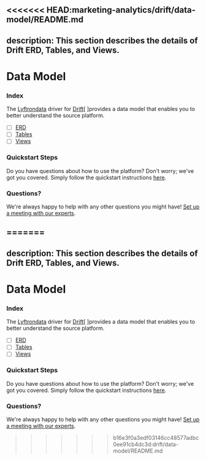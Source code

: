 <<<<<<< HEAD:marketing-analytics/drift/data-model/README.md
---
description: This section describes the details of Drift ERD, Tables, and Views.
---

# Data Model

### Index

The  [Lyftrondata](https://www.lyftrondata.com/) driver for [Drift](https://www.lyftrondata.com/integration/marketing-analytics/drift/)[ ]provides a data model that enables you to better understand the source platform.

* [ ] [ERD](../../../marketing-analytics/drift/data-model/erd.md)
* [ ] [Tables](../../../marketing-analytics/drift/data-model/tables.md)
* [ ] [Views](../../../marketing-analytics/drift/data-model/views.md)

### Quickstart Steps

Do you have questions about how to use the platform? Don't worry; we've got you covered. Simply follow the quickstart instructions [here](../../../marketing-analytics/drift/quickstart-steps.md).

### Questions? <a href="#questions" id="questions"></a>

We're always happy to help with any other questions you might have! [Set up a meeting with our experts](https://www.lyftrondata.com/book-a-meeting/).

=======
---
description: This section describes the details of Drift ERD, Tables, and Views.
---

# Data Model

### Index

The  [Lyftrondata](https://www.lyftrondata.com/) driver for [Drift](https://www.lyftrondata.com/integration/marketing-analytics/drift/)[ ]provides a data model that enables you to better understand the source platform.

* [ ] [ERD](../../../marketing-analytics/drift/data-model/erd.md)
* [ ] [Tables](../../../marketing-analytics/drift/data-model/tables.md)
* [ ] [Views](../../../marketing-analytics/drift/data-model/views.md)

### Quickstart Steps

Do you have questions about how to use the platform? Don't worry; we've got you covered. Simply follow the quickstart instructions [here](../../../marketing-analytics/drift/quickstart-steps.md).

### Questions? <a href="#questions" id="questions"></a>

We're always happy to help with any other questions you might have! [Set up a meeting with our experts](https://www.lyftrondata.com/book-a-meeting/).

>>>>>>> b16e3f0a3edf03146cc48577adbc0ee91cb4dc3d:drift/data-model/README.md
